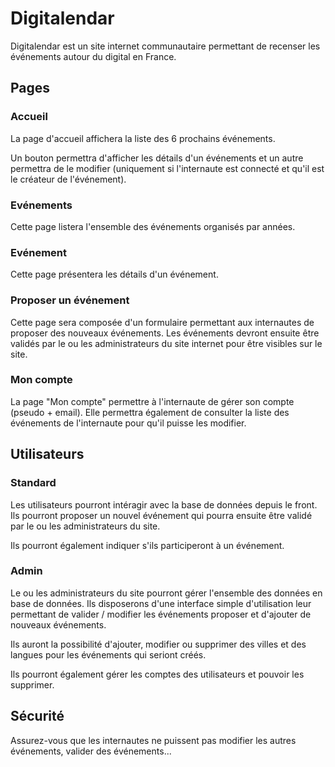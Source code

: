 # Digitalendar

Digitalendar est un site internet communautaire permettant de recenser les événements autour du digital en France.

## Pages

### Accueil
La page d'accueil affichera la liste des 6 prochains événements.

Un bouton permettra d'afficher les détails d'un événements et un autre permettra de le modifier (uniquement si l'internaute est connecté et qu'il est le créateur de l'événement).

### Evénements
Cette page listera l'ensemble des événements organisés par années.

### Evénement
Cette page présentera les détails d'un événement.

### Proposer un événement
Cette page sera composée d'un formulaire permettant aux internautes de proposer des nouveaux événements.
Les événements devront ensuite être validés par le ou les administrateurs du site internet pour être visibles sur le site.

### Mon compte
La page "Mon compte" permettre à l'internaute de gérer son compte (pseudo + email).
Elle permettra également de consulter la liste des événements de l'internaute pour qu'il puisse les modifier.

## Utilisateurs

### Standard
Les utilisateurs pourront intéragir avec la base de données depuis le front.
Ils pourront proposer un nouvel événement qui pourra ensuite être validé par le ou les administrateurs du site.

Ils pourront également indiquer s'ils participeront à un événement.

### Admin
Le ou les administrateurs du site pourront gérer l'ensemble des données en base de données.
Ils disposerons d'une interface simple d'utilisation leur permettant de valider / modifier les événements proposer et d'ajouter de nouveaux événements.

Ils auront la possibilité d'ajouter, modifier ou supprimer des villes et des langues pour les événements qui seriont créés.

Ils pourront également gérer les comptes des utilisateurs et pouvoir les supprimer.

## Sécurité

Assurez-vous que les internautes ne puissent pas modifier les autres événements, valider des événements...
